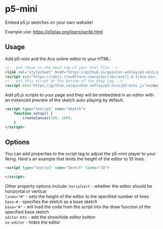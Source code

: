 # p5-mini

Embed p5.js sketches on your own website!

Example use: https://p5play.org/learn/sprite.html

## Usage

Add p5-mini and the Ace online editor to your HTML:

```html
<!-- put these in the head tag of your html file -->
<link rel="stylesheet" href="https://github.io/quinton-ashley/p5-mini/p5-mini.css" />
<script src="https://cdnjs.cloudflare.com/ajax/libs/ace/1.8.1/ace.min.js"></script>
<!-- put this script at the bottom of the body tag -->
<script src="https://github.io/quinton-ashley/p5-mini/p5-mini.js"></script>
```

Add p5.js scripts to your page and they will be embedded in an editor with an instanced preview of the sketch auto-playing by default.

```html
<script type="text/p5" name="Sketch">
	function setup() {
		createCanvas(100, 100);
	}
</script>
```

## Options

You can add properties to the script tag to adjust the p5-mini player to your liking. Here's an example that limits the height of the editor to 10 lines.

```html
<script type="text/p5" name="Sketch" lines="10">
	...
</script>
```

Other property options include:
`horiz`/`vert` - whether the editor should be horizontal or vertical  
`lines="#"` - sets the height of the editor to the specified number of lines  
`base-#` - specifies the sketch as a base sketch  
`base="#"` - will load the code from the script into the draw function of the specified base sketch  
`editor-btn` - add the show/hide editor button  
`no-editor` - hides the editor
